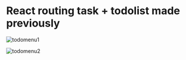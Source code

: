 # React routing task + todolist made previously

![todomenu1](https://github.com/AnssiIlari/Learning-Web-Development/assets/127083657/3b63827b-7471-47c4-a428-9f50606994b5)

![todomenu2](https://github.com/AnssiIlari/Learning-Web-Development/assets/127083657/3dc13e24-089e-42e9-9f35-06b32bff3339)
